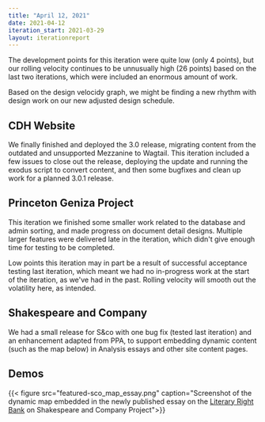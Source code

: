 ```yaml
---
title: "April 12, 2021"
date: 2021-04-12
iteration_start: 2021-03-29
layout: iterationreport
---
```


The development points for this iteration were quite low (only 4 points), but our rolling velocity continues to be unnusually high (26 points) based on the last two iterations, which were included an enormous amount of work.

Based on the design velocidy graph, we might be finding a new rhythm with design work on our new adjusted design schedule. 


## CDH Website
We finally finished and deployed the 3.0 release, migrating content from the outdated and unsupported Mezzanine to Wagtail. This iteration included a few issues to close out the release, deploying the update and running the exodus script to convert content, and then some bugfixes and clean up work for a planned 3.0.1 release.
 
## Princeton Geniza Project
This iteration we finished some smaller work related to the database and admin sorting, and made progress on document detail designs. Multiple larger features were delivered late in the iteration, which didn't give enough time for testing to be completed.

Low points this iteration may in part be a result of successful acceptance testing last iteration, which meant we had no in-progress work at the start of the iteration, as we've had in the past. Rolling velocity will smooth out the volatility here, as intended.

## Shakespeare and Company
We had a small release for S&co with one bug fix (tested last iteration) and an enhancement adapted from PPA, to support embedding dynamic content (such as the map below) in Analysis essays and other site content pages.


## Demos
{{< figure src="featured-sco_map_essay.png" caption="Screenshot of the dynamic map embedded in the newly published essay on the [Literary Right Bank](https://shakespeareandco.princeton.edu/analysis/2021/04/literary-right-bank/) on Shakespeare and Company Project">}}







